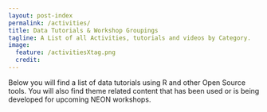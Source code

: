 ```yaml
---
layout: post-index
permalink: /activities/
title: Data Tutorials & Workshop Groupings
tagline: A List of all Activities, tutorials and videos by Category.
image:
  feature: /activitiesXtag.png
  credit: 
---
```


Below you will find a list of data tutorials using R and other Open Source tools. You will also find theme related content that has been used or is being developed for upcoming NEON workshops.

